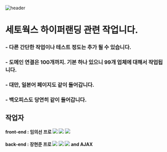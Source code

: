 ![header](https://capsule-render.vercel.app/api?type=wave&color=auto&height=300&section=header&text=setoworks-hyperlanding&fontSize=50)

# 세토웍스 하이퍼랜딩 관련 작업니다.
### - 다른 간단한 작업이나 테스트 정도는 추가 될 수 있습니다.
### - 도메인 연결은 100개까지. 기본 하나 있으니 99개 업체에 대해서 작업됩니다.
### - 대만, 일본어 페이지도 같이 들어갑니다.
### - 백오피스도 당연히 같이 들어갑니다.

## 작업자
#### front-end : 임의선 프로 <img src="https://img.shields.io/badge/jQuery-0769AD?style=flat&logo=jQuery&logoColor=white"/> <img src="https://img.shields.io/badge/HTML5-E34F26?style=flat&logo=HTML5&logoColor=white"/> <img src="https://img.shields.io/badge/CSS3-1572B6?style=flat&logo=CSS3&logoColor=white"/> 
#### back-end : 장현준 프로 <img src="https://img.shields.io/badge/PHP-777BB4?style=flat&logo=PHP&logoColor=white"/> <img src="https://img.shields.io/badge/Linux-FCC624?style=flat&logo=Linux&logoColor=white"/> <img src="https://img.shields.io/badge/MySQL-4479A1?style=flat&logo=MySQL&logoColor=white"/> and AJAX

